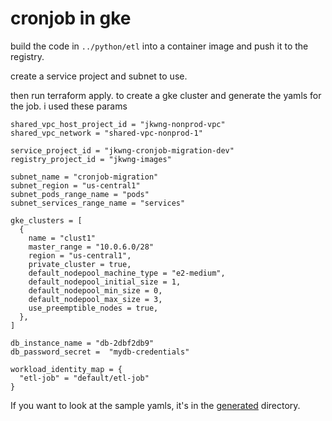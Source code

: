 # cronjob in gke

build the code in `../python/etl` into a container image and push it to the registry.

create a service project and subnet to use.

then run terraform apply.  to create a gke cluster and generate the yamls for the job.  i used these params

```
shared_vpc_host_project_id = "jkwng-nonprod-vpc"
shared_vpc_network = "shared-vpc-nonprod-1"

service_project_id = "jkwng-cronjob-migration-dev"
registry_project_id = "jkwng-images"

subnet_name = "cronjob-migration"
subnet_region = "us-central1"
subnet_pods_range_name = "pods"
subnet_services_range_name = "services"

gke_clusters = [
  {
    name = "clust1"
    master_range = "10.0.6.0/28"
    region = "us-central1",
    private_cluster = true,
    default_nodepool_machine_type = "e2-medium",
    default_nodepool_initial_size = 1,
    default_nodepool_min_size = 0,
    default_nodepool_max_size = 3,
    use_preemptible_nodes = true,
  },
]

db_instance_name = "db-2dbf2db9"
db_password_secret =  "mydb-credentials"

workload_identity_map = {
  "etl-job" = "default/etl-job"
}

```

If you want to look at the sample yamls, it's in the [generated](./generated) directory.